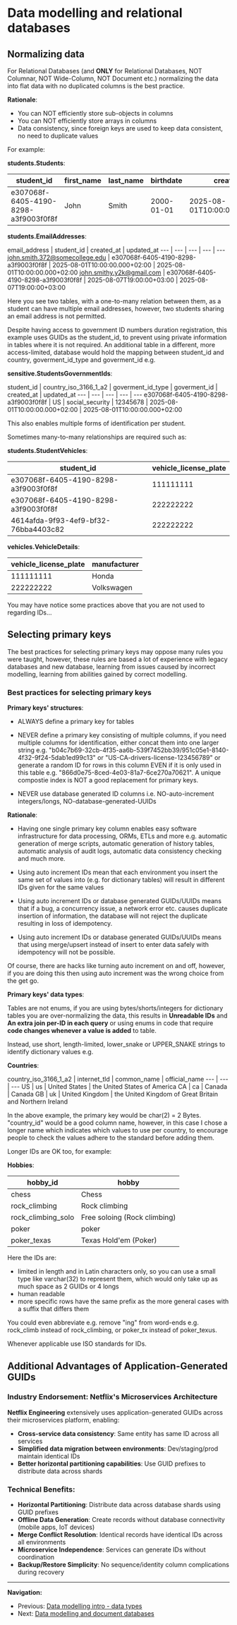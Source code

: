 # Data modelling and relational databases

## Normalizing data

For Relational Databases (and **ONLY** for Relational Databases, NOT Columnar, NOT Wide-Column, NOT Document etc.) normalizing the data into flat data with no duplicated columns is the best practice.

**Rationale**:

- You can NOT efficiently store sub-objects in columns
- You can NOT efficiently store arrays in columns
- Data consistency, since foreign keys are used to keep data consistent, no need to duplicate values

For example:

**students.Students**:

student_id | first_name | last_name | birthdate | created_at | updated_at
--- | --- | --- | --- | --- | ---
e307068f-6405-4190-8298-a3f9003f0f8f | John | Smith | 2000-01-01 | 2025-08-01T10:00:00.000+02:00 | 2025-08-07T19:00:00+03:00

**students.EmailAddresses**:

email_address | student_id | created_at | updated_at
--- | --- | --- | --- | ---
john.smith.372@somecollege.edu | e307068f-6405-4190-8298-a3f9003f0f8f | 2025-08-01T10:00:00.000+02:00 | 2025-08-01T10:00:00.000+02:00
john.smithy.y2k@gmail.com | e307068f-6405-4190-8298-a3f9003f0f8f | 2025-08-07T19:00:00+03:00 | 2025-08-07T19:00:00+03:00

Here you see two tables, with a one-to-many relation between them, as a student can have multiple email addresses, however, two students sharing an email address is not permitted.

Despite having access to government ID numbers duration registration, this example uses GUIDs as the student_id, to prevent using private information in tables where it is not required. An additional table in a different, more access-limited, database would hold the mapping between student_id and country, goverment_id_type and goverment_id e.g.

**sensitive.StudentsGovernmentIds**:

student_id | country_iso_3166_1_a2 | goverment_id_type | goverment_id | created_at | updated_at
--- | --- | --- | --- | ---
e307068f-6405-4190-8298-a3f9003f0f8f | US | social_security | 12345678 |  2025-08-01T10:00:00.000+02:00 |  2025-08-01T10:00:00.000+02:00

This also enables multiple forms of identification per student.

Sometimes many-to-many relationships are required such as:

**students.StudentVehicles**:

student_id | vehicle_license_plate
--- | ---
e307068f-6405-4190-8298-a3f9003f0f8f | 111111111
e307068f-6405-4190-8298-a3f9003f0f8f | 222222222
4614afda-9f93-4ef9-bf32-76bba4403c82 | 222222222

**vehicles.VehicleDetails**:

vehicle_license_plate | manufacturer
--- | ---
111111111 | Honda
222222222 | Volkswagen

You may have notice some practices above that you are not used to regarding IDs...

## Selecting primary keys

The best practices for selecting primary keys may oppose many rules you were taught, however, these rules are based a lot of experience with legacy databases and new database, learning from issues caused by incorrect modelling, learning from abilities gained by correct modelling.

### Best practices for selecting primary keys

**Primary keys' structures**:

- ALWAYS define a primary key for tables

- NEVER define a primary key consisting of multiple columns, if you need multiple columns for identification, either concat them into one larger string e.g. "b04c7b69-32cb-4f35-aa6b-539f7452bb39/951c05e1-8140-4f32-9f24-5dab1ed99c13" or "US-CA-drivers-license-123456789" or generate a random ID for rows in this column EVEN if it is only used in this table e.g. "866d0e75-8ced-4e03-81a7-6ce270a70621". A unique compostie index is NOT a good replacement for primary keys.

- NEVER use database generated ID columns i.e. NO-auto-increment integers/longs, NO-database-generated-UUIDs

**Rationale**:

- Having one single primary key column enables easy software infrastructure for data processing, ORMs, ETLs and more e.g. automatic generation of merge scripts, automatic generation of history tables, automatic analysis of audit logs, automatic data consistency checking and much more.

- Using auto increment IDs mean that each environment you insert the same set of values into (e.g. for dictionary tables) will result in different IDs given for the same values

- Using auto increment IDs or database generated GUIDs/UUIDs means that if a bug, a concurrency issue, a network error etc. causes duplicate insertion of information, the database will not reject the duplicate resulting in loss of idempotency.

- Using auto increment IDs or database generated GUIDs/UUIDs means that using merge/upsert instead of insert to enter data safely with idempotency will not be possible.

Of course, there are hacks like turning auto increment on and off, however, if you are doing this then using auto increment was the wrong choice from the get go.

**Primary keys' data types**:

Tables are not enums, if you are using bytes/shorts/integers for dictionary tables you are over-normalizing the data, this results in  **Unreadable IDs** and **An extra join per-ID in each query** or using enums in code that require **code changes whenever a value is added** to table.

Instead, use short, length-limited, lower_snake or UPPER_SNAKE strings to identify dictionary values e.g.

**Countries**:

country_iso_3166_1_a2 | internet_tld | common_name | official_name
--- | --- | ---
US | us | United States | the United States of America
CA | ca | Canada | Canada
GB | uk | United Kingdom | the United Kingdom of Great Britain and Northern Ireland

In the above example, the primary key would be char(2) = 2 Bytes. "country_id" would be a good column name, however, in this case I chose a longer name which indicates which values to use per country, to encourage people to check the values adhere to the standard before adding them.

Longer IDs are OK too, for example:

**Hobbies**:

hobby_id | hobby
--- | ---
chess | Chess
rock_climbing | Rock climbing
rock_climbing_solo | Free soloing (Rock climbing)
poker | poker
poker_texas | Texas Hold'em (Poker)

Here the IDs are:

- limited in length and in Latin characters only, so you can use a small type like varchar(32) to represent them, which would only take up as much space as 2 GUIDs or 4 longs
- human readable
- more specific rows have the same prefix as the more general cases with a suffix that differs them

You could even abbreviate e.g. remove "ing" from word-ends e.g. rock_climb instead of rock_climbing, or poker_tx instead of poker_texus.

Whenever applicable use ISO standards for IDs.

## Additional Advantages of Application-Generated GUIDs

### Industry Endorsement: Netflix's Microservices Architecture
**Netflix Engineering** extensively uses application-generated GUIDs across their microservices platform, enabling:
- **Cross-service data consistency**: Same entity has same ID across all services
- **Simplified data migration between environments**: Dev/staging/prod maintain identical IDs
- **Better horizontal partitioning capabilities**: Use GUID prefixes to distribute data across shards

### Technical Benefits:
- **Horizontal Partitioning**: Distribute data across database shards using GUID prefixes
- **Offline Data Generation**: Create records without database connectivity (mobile apps, IoT devices)
- **Merge Conflict Resolution**: Identical records have identical IDs across all environments
- **Microservice Independence**: Services can generate IDs without coordination
- **Backup/Restore Simplicity**: No sequence/identity column complications during recovery

---

**Navigation:**

- Previous: [Data modelling intro - data types](./data-types.md)
- Next: [Data modelling and document databases](./data-modelling-document-dbs.md)
